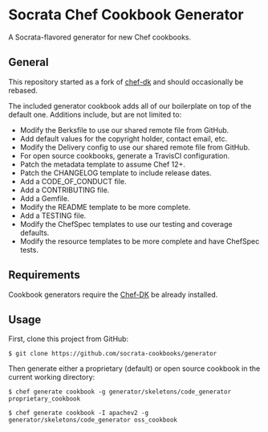 # Socrata Chef Cookbook Generator

A Socrata-flavored generator for new Chef cookbooks.

## General

This repository started as a fork of [chef-dk](https://github.com/chef/chef-dk) and should occasionally be rebased.

The included generator cookbook adds all of our boilerplate on top of the default one. Additions include, but are not limited to:

- Modify the Berksfile to use our shared remote file from GitHub.
- Add default values for the copyright holder, contact email, etc.
- Modify the Delivery config to use our shared remote file from GitHub.
- For open source cookbooks, generate a TravisCI configuration.
- Patch the metadata template to assume Chef 12+.
- Patch the CHANGELOG template to include release dates.
- Add a CODE_OF_CONDUCT file.
- Add a CONTRIBUTING file.
- Add a Gemfile.
- Modify the README template to be more complete.
- Add a TESTING file.
- Modify the ChefSpec templates to use our testing and coverage defaults.
- Modify the resource templates to be more complete and have ChefSpec tests.

## Requirements

Cookbook generators require the [Chef-DK](https://github.com/chef/chef-dk) be already installed.

## Usage

First, clone this project from GitHub:

```shell
$ git clone https://github.com/socrata-cookbooks/generator
```

Then generate either a proprietary (default) or open source cookbook in the current working directory:

```shell
$ chef generate cookbook -g generator/skeletons/code_generator proprietary_cookbook

$ chef generate cookbook -I apachev2 -g generator/skeletons/code_generator oss_cookbook
```
